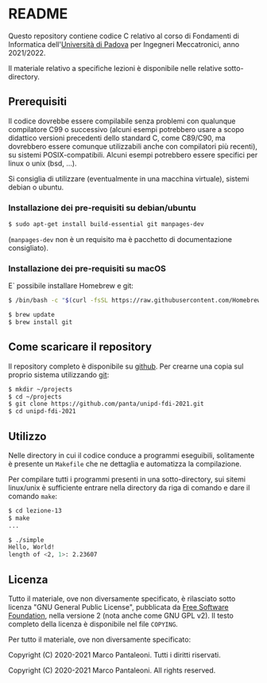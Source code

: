 README
======

Questo repository contiene codice C relativo al corso di
Fondamenti di Informatica dell'[Università di Padova](https://www.unipd.it/) per
Ingegneri Meccatronici, anno 2021/2022.

Il materiale relativo a specifiche lezioni è disponibile nelle relative sotto-directory.


## Prerequisiti

Il codice dovrebbe essere compilabile senza problemi con qualunque compilatore C99 o successivo
(alcuni esempi potrebbero usare a scopo didattico versioni precedenti dello standard C, come C89/C90,
ma dovrebbero essere comunque utilizzabili anche con compilatori più recenti), su sistemi POSIX-compatibili.
Alcuni esempi potrebbero essere specifici per linux o unix (bsd, ...).

Si consiglia di utilizzare (eventualmente in una macchina virtuale), sistemi debian o ubuntu.

### Installazione dei pre-requisiti su debian/ubuntu

```bash
$ sudo apt-get install build-essential git manpages-dev
```

(`manpages-dev` non è un requisito ma è pacchetto di documentazione consigliato).

### Installazione dei pre-requisiti su macOS

E` possibile installare Homebrew e git:
```bash
$ /bin/bash -c "$(curl -fsSL https://raw.githubusercontent.com/Homebrew/install/master/install.sh)" 

$ brew update
$ brew install git
```


## Come scaricare il repository

Il repository completo è disponibile su [github](https://github.com/panta/unipd-fdi-2021.git).
Per crearne una copia sul proprio sistema utilizzando [git](https://git-scm.com/):

```bash
$ mkdir ~/projects
$ cd ~/projects
$ git clone https://github.com/panta/unipd-fdi-2021.git
$ cd unipd-fdi-2021
```

## Utilizzo

Nelle directory in cui il codice conduce a programmi eseguibili, solitamente è presente un
`Makefile` che ne dettaglia e automatizza la compilazione.

Per compilare tutti i programmi presenti in una sotto-directory, sui sitemi linux/unix è
sufficiente entrare nella directory da riga di comando e dare il comando `make`:

```bash
$ cd lezione-13
$ make
...

$ ./simple
Hello, World!
length of <2, 1>: 2.23607
```


## Licenza

Tutto il materiale, ove non diversamente specificato, è rilasciato sotto licenza "GNU General Public License",
pubblicata da [Free Software Foundation](https://www.fsf.org/), nella versione 2 (nota anche come GNU GPL v2).
Il testo completo della licenza è disponibile nel file `COPYING`.

Per tutto il materiale, ove non diversamente specificato:

Copyright (C) 2020-2021 Marco Pantaleoni. Tutti i diritti riservati.

Copyright (C) 2020-2021 Marco Pantaleoni. All rights reserved.
